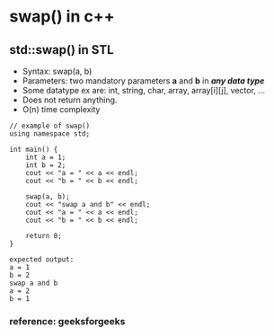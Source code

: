 # swap() in c++

## std::swap() in STL

- Syntax: swap(a, b)
- Parameters: two mandatory parameters **a** and **b** in ***any data type***
- Some datatype ex are: int, string, char, array, array[i][j], vector, ...
- Does not return anything.
- O(n) time complexity

```
// example of swap()
using namespace std;

int main() {
    int a = 1;
    int b = 2;
    cout << "a = " << a << endl;
    cout << "b = " << b << endl;

    swap(a, b);
    cout << "swap a and b" << endl;
    cout << "a = " << a << endl;
    cout << "b = " << b << endl;

    return 0;
}

expected output:
a = 1
b = 2
swap a and b
a = 2
b = 1
```

### reference: geeksforgeeks